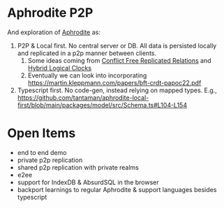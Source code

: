 # Aphrodite P2P

And exploration of [Aphrodite](https://github.com/tantaman/aphrodite) as:
1. P2P & Local first. No central server or DB. All data is persisted locally and replicated in a p2p manner between clients.
   1. Some ideas coming from [Conflict Free Replicated Relations](https://hal.inria.fr/hal-02983557/document) and [Hybrid Logical Clocks](https://cse.buffalo.edu/tech-reports/2014-04.pdf)
   2. Eventually we can look into incorporating https://martin.kleppmann.com/papers/bft-crdt-papoc22.pdf
2. Typescript first. No code-gen, instead relying on mapped types. E.g., https://github.com/tantaman/aphrodite-local-first/blob/main/packages/model/src/Schema.ts#L104-L154

# Open Items
- end to end demo
- private p2p replication
- shared p2p replication with private realms
- e2ee
- support for IndexDB & AbsurdSQL in the browser
- backport learnings to regular Aphrodite & support languages besides typescript
